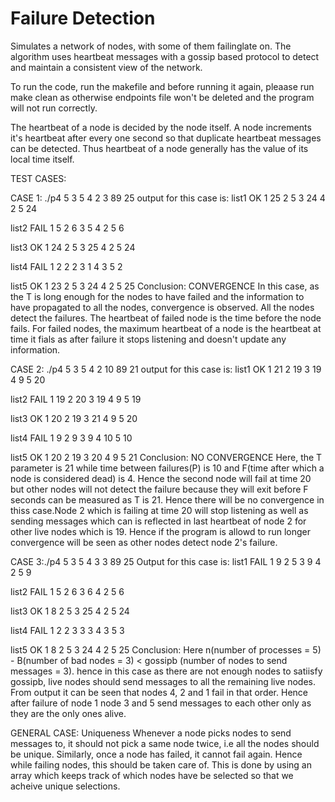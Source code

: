 # Failure Detection
Simulates a network of nodes, with some of them failinglate on. The algorithm uses heartbeat messages with a gossip based protocol to detect and maintain a consistent view of the network.
 
To run the code, run the makefile and before running it again, pleaase run make clean as otherwise endpoints file won't be deleted and the program will not run correctly.

The heartbeat of a node is decided by the node itself. A node increments it's heartbeat after every one second so that duplicate heartbeat messages can be detected. Thus heartbeat of a node generally has the value of its local time itself.

TEST CASES:

CASE 1: ./p4 5 3 5 4 2 3 89 25
output for this case is:
list1
OK
1 25
2 5
3 24
4 2
5 24

list2
FAIL
1 5
2 6
3 5
4 2
5 6

list3
OK
1 24
2 5
3 25
4 2
5 24

list4
FAIL
1 2
2 2
3 1
4 3
5 2

list5
OK
1 23
2 5
3 24
4 2
5 25
Conclusion: CONVERGENCE
In this case, as the T is long enough for the nodes to have failed and the information to have propagated to all the nodes, convergence is observed. All the nodes detect the failures. The heartbeat of failed node is the time before the node fails. For failed nodes, the maximum heartbeat of a node is the heartbeat at time it fials as after failure it stops listening and doesn't update any information.

CASE 2: ./p4 5 3 5 4 2 10 89 21
output for this case is:
list1
OK
1 21
2 19
3 19
4 9
5 20

list2
FAIL
1 19
2 20
3 19
4 9
5 19

list3
OK
1 20
2 19
3 21
4 9
5 20

list4
FAIL
1 9
2 9
3 9
4 10
5 10

list5
OK
1 20
2 19
3 20
4 9
5 21
Conclusion: NO CONVERGENCE
Here, the T parameter is 21 while time between failures(P) is 10 and F(time after which a node is considered dead) is 4. Hence the second node will fail at time 20 but other nodes will not detect the failure because they will exit before F seconds can be measured as T is 21. Hence there will be no convergence in thiss case.Node 2 which is failing at time 20 will stop listening as well as sending messages which can is reflected in last heartbeat of node 2 for other live nodes which is 19. Hence if the program is allowd to run longer convergence will be seen as other nodes detect node 2's failure.

CASE 3:./p4 5 3 5 4 3 3 89 25
Output for this case is:
list1
FAIL
1 9
2 5
3 9
4 2
5 9

list2
FAIL
1 5
2 6
3 6
4 2
5 6

list3
OK
1 8
2 5
3 25
4 2
5 24

list4
FAIL
1 2
2 3
3 3
4 3
5 3

list5
OK
1 8
2 5
3 24
4 2
5 25
Conclusion: Here n(number of processes = 5) - B(number of bad nodes = 3) < gossipb (number of nodes to send messages = 3). hence in this case as there are not enough nodes to satiisfy gossipb, live nodes should send messages to all the remaining live nodes. From output it can be seen that nodes 4, 2 and 1 fail in that order. Hence after failure of node 1 node 3 and 5 send messages to each other only as they are the only ones alive.

GENERAL CASE: Uniqueness
Whenever a node picks nodes to send messages to, it should not pick a same node twice, i.e all the nodes should be unique. Similarly, once a node has failed, it cannot fail again. Hence while failing nodes, this should be taken care of. This is done by using an array which keeps track of which nodes have be selected so that we acheive unique selections. 
